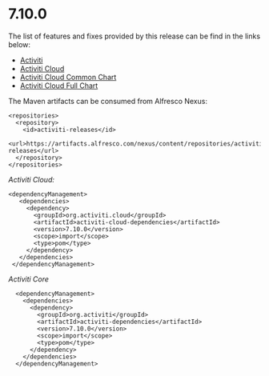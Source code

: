 # 7.10.0

The list of features and fixes provided by this release can be find in the links below:

* [Activiti](https://github.com/Activiti/Activiti/releases/tag/7.10.0)
* [Activiti Cloud](https://github.com/Activiti/Activiti-cloud/releases/tag/7.10.0)
* [Activiti Cloud Common Chart](https://github.com/Activiti/activiti-cloud-common-chart/releases/tag/7.10.0)
* [Activiti Cloud Full Chart](https://github.com/Activiti/activiti-cloud-full-chart/releases/tag/7.10.0)

The Maven artifacts can be consumed from Alfresco Nexus:

```markup
<repositories>
  <repository>
    <id>activiti-releases</id>
    <url>https://artifacts.alfresco.com/nexus/content/repositories/activiti-releases</url>
  </repository>
</repositories>
```

_Activiti Cloud:_

```markup
<dependencyManagement>
   <dependencies>
     <dependency>
       <groupId>org.activiti.cloud</groupId>
       <artifactId>activiti-cloud-dependencies</artifactId>
       <version>7.10.0</version>
       <scope>import</scope>
       <type>pom</type>
     </dependency>
   </dependencies>
 </dependencyManagement>
```

_Activiti Core_

```markup
  <dependencyManagement>
    <dependencies>
      <dependency>
        <groupId>org.activiti</groupId>
        <artifactId>activiti-dependencies</artifactId>
        <version>7.10.0</version>
        <scope>import</scope>
        <type>pom</type>
      </dependency>
    </dependencies>
  </dependencyManagement>
```
